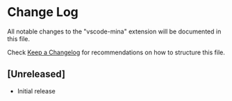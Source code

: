 # Change Log

All notable changes to the "vscode-mina" extension will be documented in this file.

Check [Keep a Changelog](http://keepachangelog.com/) for recommendations on how to structure this file.

## [Unreleased]

- Initial release